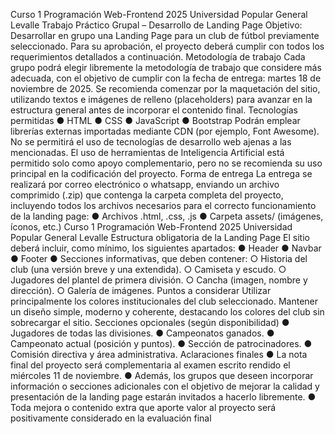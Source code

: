 Curso 1 Programación Web-Frontend 2025
Universidad Popular General Levalle
Trabajo Práctico Grupal – Desarrollo de Landing Page
Objetivo:
Desarrollar en grupo una Landing Page para un club de fútbol previamente seleccionado.
Para su aprobación, el proyecto deberá cumplir con todos los requerimientos detallados a continuación.
Metodología de trabajo
Cada grupo podrá elegir libremente la metodología de trabajo que considere más adecuada, con el
objetivo de cumplir con la fecha de entrega: martes 18 de noviembre de 2025.
Se recomienda comenzar por la maquetación del sitio, utilizando textos e imágenes de relleno
(placeholders) para avanzar en la estructura general antes de incorporar el contenido final.
Tecnologías permitidas
● HTML
● CSS
● JavaScript
● Bootstrap
Podrán emplear librerías externas importadas mediante CDN (por ejemplo, Font Awesome).
No se permitirá el uso de tecnologías de desarrollo web ajenas a las mencionadas.
El uso de herramientas de Inteligencia Artificial está permitido solo como apoyo complementario, pero
no se recomienda su uso principal en la codificación del proyecto.
Forma de entrega
La entrega se realizará por correo electrónico o whatsapp, enviando un archivo comprimido (.zip) que
contenga la carpeta completa del proyecto, incluyendo todos los archivos necesarios para el correcto
funcionamiento de la landing page:
● Archivos .html, .css, .js
● Carpeta assets/ (imágenes, íconos, etc.)
Curso 1 Programación Web-Frontend 2025
Universidad Popular General Levalle
Estructura obligatoria de la Landing Page
El sitio deberá incluir, como mínimo, los siguientes apartados:
● Header
● Navbar
● Footer
● Secciones informativas, que deben contener:
○ Historia del club (una versión breve y una extendida).
○ Camiseta y escudo.
○ Jugadores del plantel de primera división.
○ Cancha (imagen, nombre y dirección).
○ Galería de imágenes.
Puntos a considerar
Utilizar principalmente los colores institucionales del club seleccionado.
Mantener un diseño simple, moderno y coherente, destacando los colores del club sin sobrecargar el sitio.
Secciones opcionales (según disponibilidad)
● Jugadores de todas las divisiones.
● Campeonatos ganados.
● Campeonato actual (posición y puntos).
● Sección de patrocinadores.
● Comisión directiva y área administrativa.
Aclaraciones finales
● La nota final del proyecto será complementaria al examen escrito rendido el miércoles 11 de
noviembre.
● Además, los grupos que deseen incorporar información o secciones adicionales con el objetivo de
mejorar la calidad y presentación de la landing page estarán invitados a hacerlo libremente.
● Toda mejora o contenido extra que aporte valor al proyecto será positivamente considerado en la
evaluación final